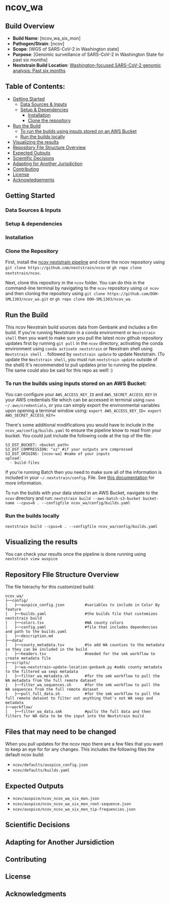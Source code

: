 # ncov_wa

## Build Overview
- **Build Name**: [ncov_wa_six_mon]
- **Pathogen/Strain**: [ncov]
- **Scope**: [WGS of SARS-CoV-2 in Washington state]
- **Purpose**: [Genomic surveillance of SARS-CoV-2 in Washington State for past six months]
- **Nextstrain Build Location**: [Washington-focused SARS-CoV-2 genomic analysis: Past six months](https://nextstrain.org/groups/waphl/ncov/wa/6m)

## Table of Contents:
- [Getting Started](#getting-started)
  - [Data Sources & Inputs](#data-sources--inputs)
  - [Setup & Dependencies](#setup--dependencies)
    - [Installation](#installation)
    - [Clone the repository](#clone-the-repository)
- [Run the Build](#run-the-build)
  - [To run the builds using inputs stored on an AWS Bucket](#to-run-the-builds-using-inputs-stored-on-an-AWS-Bucket)
  - [Run the builds locally](#run-the-builds-locally)
- [Visualizing the results](#Visualizing-the-resules)
- [Repository File Structure Overview](#repository-file-structure-overview)
- [Expected Outputs](#expected-outputs)
- [Scientific Decisions](#scientific-decisions)
- [Adapting for Another Jurisdiction](#adapting-for-another-jurisdiction)
- [Contributing](#contributing)
- [License](#license)
- [Acknowledgements](#acknowledgements)

## Getting Started

### Data Sources & Inputs

### Setup & dependencies

### Installation

### Clone the Repository
First, install the [ncov nextstrain pipeline](https://github.com/nextstrain/ncov) and clone the ncov repository using `git clone https://github.com/nextstrain/ncov` or `gh repo clone nextstrain/ncov`.

Next, clone this repository in the `ncov` folder. You can do this in the command-line terminal by navigating to the `ncov` repository using `cd ncov` and then cloning the repository using `git clone https://github.com/DOH-SML1303/ncov_wa.git` or `gh repo clone DOH-SML1303/ncov_wa`.

## Run the Build
This ncov Nexstrain build sources data from Genbank and includes a 6m build. If you're running Nextstrain in a conda environment or `Nextstrain shell` then you want to make sure you pull the latest ncov github repository updates first by running `git pull` in the `ncov` directory, activating the conda environment using `conda activate nextstrain` or Nexstrain shell using `Nextstrain shell .` followed by `nextstrain update` to update Nextstrain. (To update the `Nextstrain shell`, you must run `nextstrain update` outside of the shell) It's recommended to pull updates prior to running the pipeline. The same could also be said for this repo as well! :)

### To run the builds using inputs stored on an AWS Bucket:
You can configure your `AWS_ACCESS_KEY_ID` and `AWS_SECRET_ACCESS_KEY` in your AWS credentials file which can be accessed in terminal using `nano ~/.aws/credentials`, or you can simply export the environmental variables upon opening a terminal window using:
`export AWS_ACCESS_KEY_ID=
export AWS_SECRET_ACCESS_KEY=`

There's some additional modifications you would have to include in the `ncov_wa/config/builds.yaml` to ensure the pipeline know to read from your bucket. You could just include the following code at the top of the file:

```
S3_DST_BUCKET: <bucket path>
S3_DST_COMPRESSION: "xz" #if your outputs are compressed
S3_DST_ORIGINS: [ncov-wa] #name of your inputs
upload:
  - build-files
```

If you're running Batch then you need to make sure all of the information is included in your `~/.nextstrain/config`. File. See [this documentation](https://docs.nextstrain.org/projects/cli/en/stable/aws-batch/) for more information.

To run the builds with your data stored in an AWS Bucket, navigate to the `ncov` directory and run:
`nextstrain build --aws-batch-s3-bucket bucket-name --cpus=6 . --configfile ncov_wa/config/builds.yaml`

### Run the builds locally
`nextstrain build --cpus=6 . --configfile ncov_wa/config/builds.yaml`

## Visualizing the results
You can check your results once the pipeline is done running using `nextstrain view auspice`

## Repository FIle Structure Overview
The file hierachy for this customized build:
```
ncov_wa/
├──config/
|   ├──auspice_config.json         #variables to include in Color By feature
|   ├──builds.yaml                 #the builds file that customizes nextstrain build
|   ├──colors.tsv                  #WA county colors
|   ├──config.yaml                 #file that includes dependencies and path to the builds.yaml
|   ├──description.md
├──data/
|   ├──county_metadata.tsv         #to add WA counties to the metadata so they can be included in the build
|   ├──headers.tsv                 #needed for the smk workflow to create metadata file
├──scripts/
|   ├──wa-nextstrain-update-location-genbank.py #adds county metadata to the filtered wa seqs metadata
|   ├──filter_wa_metadata.sh       #for the smk workflow to pull the WA metadata from the full remote dataset
|   ├──filter_wa_sequences.sh      #for the smk workflow to pull the WA sequences from the full remote dataset
|   ├──pull_full_data.sh           #for the smk workflow to pull the full remote dataset to filter out anything that's not WA seqs and metadata
├──workflow/
|   ├──filter_wa_data.smk          #pulls the full data and then filters for WA data to be the input into the Nextstrain build
```

## Files that may need to be changed
When you pull updates for the ncov repo there are a few files that you want to keep an eye for for any changes. This includes the following files the default ncov build:
- `ncov/defaults/auspice_config.json`
- `ncov/defaults/builds.yaml`

## Expected Outputs
- `ncov/auspice/ncov_ncov_wa_six_mon.json`
- `ncov/auspice/ncov_ncov_wa_six_mon_root-sequence.json`
- `ncov/auspice/ncov_ncov_wa_six_mon_tip-frequencies.json`

## Scientific Decisions

## Adapting for Another Jursidiction

## Contributing

## License

## Acknowledgments
